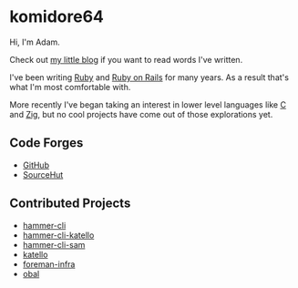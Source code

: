 # komidore64

Hi, I'm Adam.

Check out [my little blog](https://maprys.net) if you want to read words I've
written.

I've been writing [Ruby][rubylang] and [Ruby on Rails][ruby-on-rails] for many
years. As a result that's what I'm most comfortable with.

More recently I've began taking an interest in lower level languages like
[C][c-lang] and [Zig][ziglang], but no cool projects have come out of those
explorations yet.

[rubylang]: https://www.ruby-lang.org/en/
[ruby-on-rails]: https://rubyonrails.org/
[c-lang]: https://www.open-std.org/jtc1/sc22/wg14/
[ziglang]: https://ziglang.org/

## Code Forges

- [GitHub](https://github.com/komidore64)
- [SourceHut](https://sr.ht/~komidore64)

## Contributed Projects

- [hammer-cli](https://github.com/theforeman/hammer-cli)
- [hammer-cli-katello](https://github.com/Katello/hammer-cli-katello)
- [hammer-cli-sam](https://github.com/Katello/hammer-cli-sam)
- [katello](https://github.com/Katello/katello)
- [foreman-infra](https://github.com/theforeman/foreman-infra)
- [obal](https://github.com/theforeman/obal)
